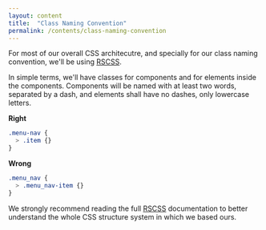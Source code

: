 ```yaml
---
layout: content
title:  "Class Naming Convention"
permalink: /contents/class-naming-convention
---
```


For most of our overall CSS architecutre, and specially for our class naming convention, we'll be using [RSCSS](http://rscss.io).

In simple terms, we'll have classes for components and for elements inside the components. Components will be named with at least two words, separated by a dash, and elements shall have no dashes, only lowercase letters.

**Right**

```scss
.menu-nav {
  > .item {}
}
```

**Wrong**

```scss
.menu_nav {
  > .menu_nav-item {}
}
```

We strongly recommend reading the full [RSCSS](http://rscss.io) documentation to better understand the whole CSS structure system in which we based ours.